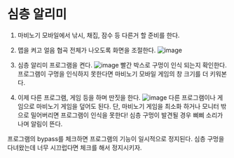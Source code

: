 # 심층 알리미

1. 마비노기 모바일에서 낚시, 채집, 잠수 등 다른거 할 준비를 한다.

2. 맵을 켜고 얼음 협곡 전체가 나오도록 화면을 조절한다.
![image](https://github.com/user-attachments/assets/87cf7ed1-ee0a-400a-9d8b-564a3a4c61db)


4. 심층 알리미 프로그램을 켠다.
![image](https://github.com/user-attachments/assets/cabad5b6-f821-4ced-b0f7-f847efddd84d)
빨간 박스로 구멍이 인식 되는지 확인한다.
프로그램이 구멍을 인식하지 못한다면 마비노기 모바일 게임의 창 크기를 더 키워본다.

5. 이제 다른 프로그램, 게임 등을 하며 딴짓을 한다.
![image](https://github.com/user-attachments/assets/b2436a8d-9dd3-4eb4-9204-f6ba692b1776)
다른 프로그램이나 게임으로 마비노기 게임을 덮어도 된다.
단, 마비노기 게임을 최소화 하거나 모니터 밖으로 밀어버리면 프로그램이 인식을 못한다!
심층 구멍이 발견될 경우 삐삐 소리가 나며 알림이 뜬다.

프로그램의 bypass를 체크하면 프로그램의 기능이 일시적으로 정지된다.
심층 구멍을 다녀왔는데 너무 시끄럽다면 체크를 해서 정지시키자.
